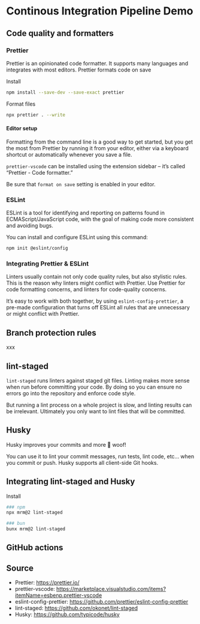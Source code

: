 # Continous Integration Pipeline Demo

## Code quality and formatters

### Prettier

Prettier is an opinionated code formatter. It supports many languages and integrates with most editors. Prettier formats code on save

Install

```bash
npm install --save-dev --save-exact prettier
```

Format files

```bash
npx prettier . --write
```

#### Editor setup

Formatting from the command line is a good way to get started, but you get the most from Prettier by running it from your editor, either via a keyboard shortcut or automatically whenever you save a file.

`prettier-vscode` can be installed using the extension sidebar – it’s called “Prettier - Code formatter.”

Be sure that `format on save` setting is enabled in your editor.

### ESLint

ESLint is a tool for identifying and reporting on patterns found in ECMAScript/JavaScript code, with the goal of making code more consistent and avoiding bugs.

You can install and configure ESLint using this command:

```bash
npm init @eslint/config
```

### Integrating Prettier & ESLint

Linters usually contain not only code quality rules, but also stylistic rules. This is the reason why linters might conflict with Prettier. Use Prettier for code formatting concerns, and linters for code-quality concerns.

It’s easy to work with both together, by using `eslint-config-prettier`, a pre-made configuration that turns off ESLint all rules that are unnecessary or might conflict with Prettier.

## Branch protection rules

xxx

## lint-staged

`lint-staged` runs linters against staged git files. Linting makes more sense when run before committing your code. By doing so you can ensure no errors go into the repository and enforce code style.

But running a lint process on a whole project is slow, and linting results can be irrelevant. Ultimately you only want to lint files that will be committed.

## Husky

Husky improves your commits and more 🐶 woof!

You can use it to lint your commit messages, run tests, lint code, etc... when you commit or push. Husky supports all client-side Git hooks.

## Integrating lint-staged and Husky

Install

```bash
### npm
npx mrm@2 lint-staged

### bun
bunx mrm@2 lint-staged
```

## GitHub actions

## Source

- Prettier: https://prettier.io/
- prettier-vscode: https://marketplace.visualstudio.com/items?itemName=esbenp.prettier-vscode
- eslint-config-prettier: https://github.com/prettier/eslint-config-prettier
- lint-staged: https://github.com/okonet/lint-staged
- Husky: https://github.com/typicode/husky
